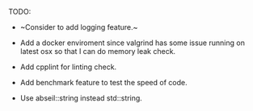 TODO:

- ~Consider to add logging feature.~

- Add a docker enviroment since valgrind has some issue running on latest osx so
  that I can do memory leak check.

- Add cpplint for linting check.

- Add benchmark feature to test the speed of code.

- Use abseil::string instead std::string.
